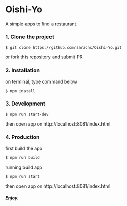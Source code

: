 # Oishi-Yo
A simple apps to find a restaurant


### 1. Clone the project
```
$ git clone https://github.com/zarachx/Oishi-Yo.git
```
or fork this repository and submit PR

### 2. Installation
on terminal, type command below
```
$ npm install
```

### 3. Development
```
$ npm run start-dev
```
then open app on http://localhost:8081/index.html

### 4. Production
first build the app
```
$ npm run build
```
running build app
```
$ npm run start
```

then open app on http://localhost:8081/index.html

##### Enjoy.
